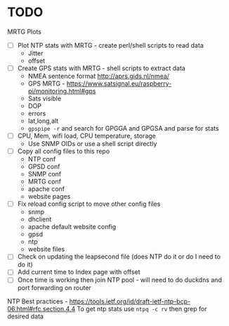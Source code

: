 

# TODO

MRTG Plots
* [ ] Plot NTP stats with MRTG - create perl/shell scripts to read data
    * Jitter
    * offset
* [ ] Create GPS stats with MRTG - shell scripts to extract data
    * NMEA sentence format http://aprs.gids.nl/nmea/
    * GPS MRTG - https://www.satsignal.eu/raspberry-pi/monitoring.html#gps
    * Sats visible
    * DOP
    * errors 
    * lat,long,alt
    * `gpspipe -r` and search for GPGGA and GPGSA and parse for stats
* [ ] CPU, Mem, wifi load, CPU temperature, storage
    * Use SNMP OIDs or use a shell script directly
* [ ] Copy all config files to this repo
    * NTP conf
    * GPSD conf
    * SNMP conf
    * MRTG conf
    * apache conf
    * website pages
* [ ] Fix reload config script to move other config files
    * snmp
    * dhclient
    * apache default website config
    * gpsd
    * ntp
    * website files
* [ ] Check on updating the leapsecond file (does NTP do it or do I need to do it)
* [ ] Add current time to Index page with offset
* [ ] Once time is working then join NTP pool - will need to do duckdns and port forwarding on router

NTP Best practices - https://tools.ietf.org/id/draft-ietf-ntp-bcp-06.html#rfc.section.4.4
To get ntp stats use `ntpq -c rv` then grep for desired data
